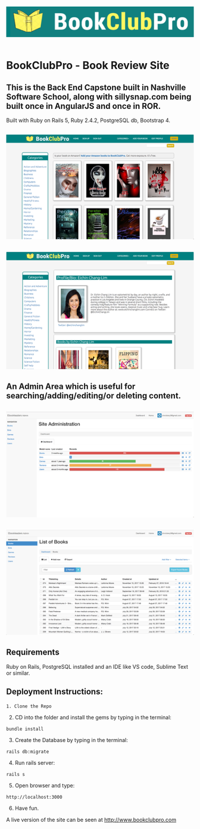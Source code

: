 ![Alt text](bookclubpro_logo2.png?raw=true "Title")
<br /> <br />
# BookClubPro - Book Review Site 
## This is the Back End Capstone built in Nashville Software School, along with sillysnap.com being built once in AngularJS and once in ROR.

Built with Ruby on Rails 5, Ruby 2.4.2, PostgreSQL db, Bootstrap 4.


![Alt text](bookclubpro5.png?raw=true "Title")
----------------------------------------
![Alt text](bookclubpro5b.png?raw=true "Title")
----------------------------------------

## An Admin Area which is useful for searching/adding/editing/or deleting content.

![Alt text](bcpadmin1.png?raw=true "Title")
----------------------------------------
![Alt text](bcpadmin2.png?raw=true "Title")
----------------------------------------


## Requirements

Ruby on Rails, PostgreSQL installed and an IDE like VS code, Sublime Text or similar. 




## Deployment Instructions:
```
1. Clone the Repo
```

2. CD into the folder and install the gems by typing in the terminal: 
```
bundle install
```
3. Create the Database by typing in the terminal: 
```
rails db:migrate
```
4. Run rails server:  
```
rails s
```
5. Open browser and type: 
```
http://localhost:3000
```
6. Have fun.

A live version of the site can be seen at http://www.bookclubpro.com